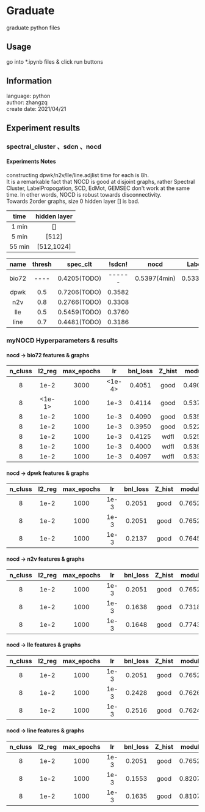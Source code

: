 # Graduate 
graduate python files

## Usage
go into *.ipynb files & click run buttons

## Information
language: 	python  
author:	 	zhangzq  
create date:	2021/04/21  

## Experiment results

### spectral_cluster 、sdcn 、nocd

#### Experiments Notes 

constructing dpwk/n2v/lle/line.adjlist time for each is 8h.  
It is a remarkable fact that NOCD is good at disjoint graphs, rather Spectral Cluster, LabelPropogation, SCD, EdMot, GEMSEC don't work at the same time. In other words, NOCD is robust towards disconnectivity.  
Towards 2order graphs, size 0 hidden layer [] is bad.

| time | hidden layer | 
|:----:|:----:|
| 1 min | [] |
| 5 min | [512] |
| 55 min | [512,1024] |

| name | thresh | spec_clt | !sdcn! | nocd | LabelProp | SCD | EdMot | GEMSEC |
|:----:|:----:| :----: | :----: |:----:| :----: | :----:| :----:| :----:|
| bio72 | ----| 0.4205(TODO) | ------ | 0.5397(4min) | 0.5332(5min) | 0.3128(45min) | 0.0182(77min) | 0.0531(4h) |
| dpwk  | 0.5 | 0.7206(TODO) | 0.3582 |  
| n2v   | 0.8 | 0.2766(TODO) | 0.3308 |  
| lle   | 0.5 | 0.5459(TODO) | 0.3760 |  
| line  | 0.7 | 0.4481(TODO) | 0.3186 |  


### myNOCD  Hyperparameters & results

#### nocd -> bio72 features & graphs
| n_cluss | l2_reg | max_epochs | lr | bnl_loss | Z_hist  | modul | cd_plot | hidden_sizes|  
| :----: | :----: | :----: | :----: | :----: | :----: | :----: | :----: | :----: |
| 8 | 1e-2 | 3000| <1e-4> | 0.4051 | good | 0.4903 | btfl | [512] |
| 8 | <1e-1> | 1000| 1e-3 | 0.4114 | good | 0.5371 | btfl | [512] |
| 8 | 1e-2 | 1000| 1e-3 | 0.4090 | good | 0.5358 | btfl | [512] |
| 8 | 1e-2 | 1000| 1e-3 | 0.3950 | good | 0.5228 | btfl | [512,1024] |
| 8 | 1e-2 | 1000| 1e-3 | 0.4125 | wdfl | 0.5252 | btfl | [512,512,1024] |
| 8 | 1e-2 | 1000| 1e-3 | 0.4000 | wdfl | 0.5397 | btfl | [512,512,1024,128] |
| 8 | 1e-2 | 1000| 1e-3 | 0.4097 | wdfl | 0.5334 | btfl | [512,1024,2048,512,128]  |



#### nocd -> dpwk features & graphs
| n_cluss | l2_reg | max_epochs | lr | bnl_loss | Z_hist  | modul | cd_plot | hidden_sizes| graph_type |
| :----: | :----: | :----: | :----: | :----: | :----: | :----: | :----: | :----: | :----: |
| 8 | 1e-2 | 1000| 1e-3 | 0.2051 | good | 0.7652 | btfl | [] | pearson TODO | 
| 8 | 1e-2 | 1000| 1e-3 | 0.2051 | good | 0.7652 | btfl | [512] | pearson | 
| 8 | 1e-2 | 1000| 1e-3 | 0.2137 | good | 0.7645 | btfl | [512,1024] | pearson | 



#### nocd -> n2v features & graphs
| n_cluss | l2_reg | max_epochs | lr | bnl_loss | Z_hist  | modul | cd_plot | hidden_sizes| graph_type |
| :----: | :----: | :----: | :----: | :----: | :----: | :----: | :----: | :----: | :----: |
| 8 | 1e-2 | 1000| 1e-3 | 0.2051 | good | 0.7652 | btfl | [] | pearson TODO| 
| 8 | 1e-2 | 1000| 1e-3 | 0.1638 | good | 0.7318 | just | [512] | pearson |
| 8 | 1e-2 | 1000| 1e-3 | 0.1648 | good | 0.7743 | just | [512,1024] | pearson |







#### nocd -> lle features & graphs
| n_cluss | l2_reg | max_epochs | lr | bnl_loss | Z_hist  | modul | cd_plot | hidden_sizes| graph_type |
| :----: | :----: | :----: | :----: | :----: | :----: | :----: | :----: | :----: | :----: |
| 8 | 1e-2 | 1000| 1e-3 | 0.2051 | good | 0.7652 | btfl | [] | pearson TODO| 
| 8 | 1e-2 | 1000| 1e-3 | 0.2428 | good | 0.7626 | btfl | [512] | pearson |
| 8 | 1e-2 | 1000| 1e-3 | 0.2516 | good | 0.7624 | btfl | [512,1024] | pearson |







#### nocd -> line features & graphs
| n_cluss | l2_reg | max_epochs | lr | bnl_loss | Z_hist  | modul | cd_plot | hidden_sizes| graph_type |
| :----: | :----: | :----: | :----: | :----: | :----: | :----: | :----: | :----: | :----: |
| 8 | 1e-2 | 1000| 1e-3 | 0.2051 | good | 0.7652 | btfl | [] | pearson TODO| 
| 8 | 1e-2 | 1000| 1e-3 | 0.1553 | good | 0.8207 | btfl | [512] | pearson |
| 8 | 1e-2 | 1000| 1e-3 | 0.1635 | good | 0.8107 | btfl | [512,1024] | pearson |


